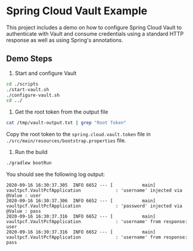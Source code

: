 # Spring Cloud Vault Example

This project includes a demo on how to configure Spring Cloud Vault to authenticate with Vault and consume credentials using a standard HTTP response as well as using Spring's annotations.

## Demo Steps

1. Start and configure Vault

```sh
cd ./scripts
./start-vault.sh
./configure-vault.sh
cd ../
```

1. Get the root token from the output file

```sh
cat /tmp/vault-output.txt | grep "Root Token"
```

Copy the root token to the `spring.cloud.vault.token` file in `./src/main/resources/bootstrap.properties` file.

1. Run the build

```sh
./gradlew bootRun
```

You should see the following log output:

```text
2020-09-16 16:30:37.305  INFO 6652 --- [           main] vaultpcf.VaultPcfApplication             : 'username' injected via @Value : user
2020-09-16 16:30:37.306  INFO 6652 --- [           main] vaultpcf.VaultPcfApplication             : 'password' injected via @Value : pass
2020-09-16 16:30:37.316  INFO 6652 --- [           main] vaultpcf.VaultPcfApplication             : 'username' from response: user
2020-09-16 16:30:37.316  INFO 6652 --- [           main] vaultpcf.VaultPcfApplication             : 'username' from response: pass
```
